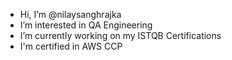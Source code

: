 - Hi, I’m @nilaysanghrajka
- I’m interested in QA Engineering
- I’m currently working on my ISTQB Certifications
- I'm certified in AWS CCP


<!---
nilaysanghrajka/nilaysanghrajka is a ✨ special ✨ repository because its `README.md` (this file) appears on your GitHub profile.
You can click the Preview link to take a look at your changes.
- 💞️ I’m looking to collaborate on ...
- 📫 How to reach me ...
--->
